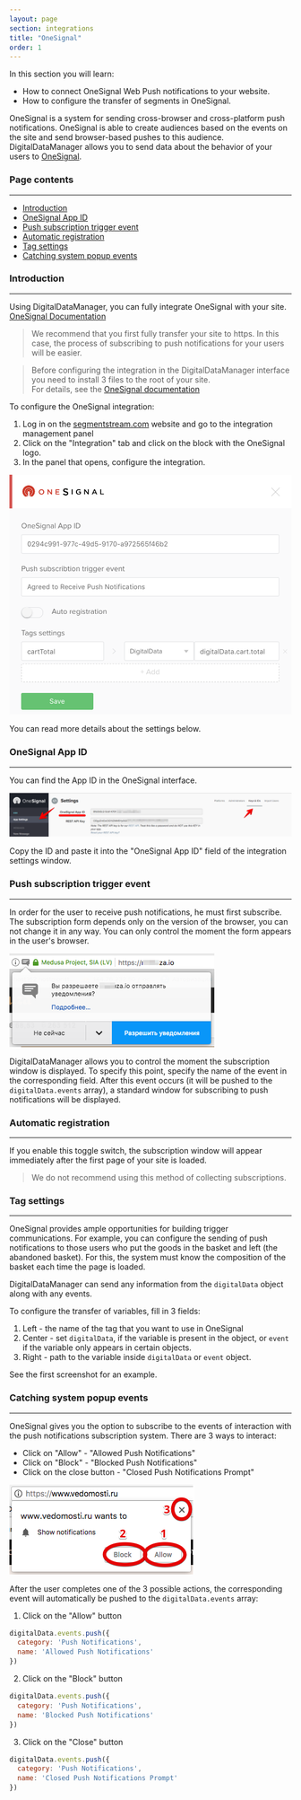 ```yaml
---
layout: page
section: integrations
title: "OneSignal"
order: 1
---
```


In this section you will learn:
* How to connect OneSignal Web Push notifications to your website.
* How to configure the transfer of segments in OneSignal.

OneSignal is a system for sending cross-browser and cross-platform push notifications. OneSignal is able to create audiences based on the events on the site and send browser-based pushes to this audience. DigitalDataManager allows you to send data about the behavior of your users to [OneSignal](https://onesignal.com/).


### Page contents
------
<ul class="page-navigation">
  <li><a href="#0">Introduction</a></li>
  <li><a href="#1">OneSignal App ID</a></li>
  <li><a href="#3">Push subscription trigger event</a></li>
  <li><a href="#4">Automatic registration</a></li>
  <li><a href="#6">Tag settings</a></li>
  <li><a href="#7">Catching system popup events</a></li>
</ul>


### <a name="0"></a>Introduction
------
Using DigitalDataManager, you can fully integrate OneSignal with your site.<br />
[OneSignal Documentation](https://documentation.onesignal.com/docs/web-push-sdk-setup-https)

> We recommend that you first fully transfer your site to https. In this case, the process of subscribing to push notifications for your users will be easier.

>Before configuring the integration in the DigitalDataManager interface you need to install 3 files to the root of your site.<br/>
For details, see the [OneSignal documentation](https://documentation.onesignal.com/docs/web-push-sdk-setup-https#section-2-upload-required-files)

To configure the OneSignal integration:
1. Log in on the [segmentstream.com](https://admin.ddmanager.ru/) website and go to the integration management panel
2. Click on the "Integration" tab and click on the block with the OneSignal logo.
3. In the panel that opens, configure the integration.

![](/img/integrations.onesignal.1.png)

You can read more details about the settings below.


### <a name="1"></a>OneSignal App ID
------
You can find the App ID in the OneSignal interface.

![](/img/integrations.onesignal.2.png)

Copy the ID and paste it into the "OneSignal App ID" field of the integration settings window.

### <a name="3"></a>Push subscription trigger event
------
In order for the user to receive push notifications, he must first subscribe. The subscription form depends only on the version of the browser, you can not change it in any way. You can only control the moment the form appears in the user's browser.

![](/img/integrations.onesignal.4.png)

DigitalDataManager allows you to control the moment the subscription window is displayed. To specify this point, specify the name of the event in the corresponding field. After this event occurs (it will be pushed to the `digitalData.events` array), a standard window for subscribing to push notifications will be displayed.

### <a name="4"></a>Automatic registration
------
If you enable this toggle switch, the subscription window will appear immediately after the first page of your site is loaded.

> We do not recommend using this method of collecting subscriptions.

### <a name="6"></a>Tag settings
------
OneSignal provides ample opportunities for building trigger communications. For example, you can configure the sending of push notifications to those users who put the goods in the basket and left (the abandoned basket). For this, the system must know the composition of the basket each time the page is loaded.

DigitalDataManager can send any information from the `digitalData` object along with any events.

To configure the transfer of variables, fill in 3 fields:
1. Left - the name of the tag that you want to use in OneSignal
2. Center - set `digitalData`, if the variable is present in the object, or `event` if the variable only appears in certain objects.
2. Right - path to the variable inside `digitalData` or `event` object.

See the first screenshot for an example.

### <a name="7"></a>Catching system popup events
------
OneSignal gives you the option to subscribe to the events of interaction with the push notifications subscription system. There are 3 ways to interact:
 - Click on "Allow" - "Allowed Push Notifications"
 - Click on "Block" - "Blocked Push Notifications"
 - Click on the close button - "Closed Push Notifications Prompt"

![](/img/integrations.onesignal.6.png)

After the user completes one of the 3 possible actions, the corresponding event will automatically be pushed to the `digitalData.events` array:

1. Click on the "Allow" button
```javascript
digitalData.events.push({
  category: 'Push Notifications',
  name: 'Allowed Push Notifications'
})
```

2. Click on the "Block" button
```javascript
digitalData.events.push({
  category: 'Push Notifications',
  name: 'Blocked Push Notifications'
})
```

3. Click on the "Close" button
```javascript
digitalData.events.push({
  category: 'Push Notifications',
  name: 'Closed Push Notifications Prompt'
})
```
